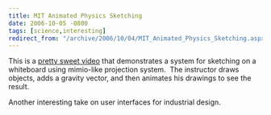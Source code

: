 ```yaml
---
title: MIT Animated Physics Sketching
date: 2006-10-05 -0800
tags: [science,interesting]
redirect_from: "/archive/2006/10/04/MIT_Animated_Physics_Sketching.aspx/"
---
```


This is a [pretty sweet video](http://www.youtube.com/watch?v=NZNTgglPbUA&eurl= "MIT Sketching")
that demonstrates a system for sketching on a whiteboard using mimio-like projection system.  The instructor draws objects, adds a gravity vector, and then animates his drawings to see the result.

Another interesting take on user interfaces for industrial design.

